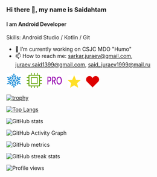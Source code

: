 ### Hi there 👋, my name is Saidahtam
#### I am Android Developer

Skills: Android Studio / Kotlin / Git

- 🔭 I’m currently working on CSJC MDO "Humo" 
- 📫 How to reach me: sarkar.juraev@gmail.com, juraev.said1399@gmail.com, said_juraev1999@mail.ru

 

<a href='https://archiveprogram.github.com/'><img src='https://raw.githubusercontent.com/acervenky/animated-github-badges/master/assets/acbadge.gif' width='40' height='40'></a> <a href='https://docs.github.com/en/developers'><img src='https://raw.githubusercontent.com/acervenky/animated-github-badges/master/assets/devbadge.gif' width='40' height='40'></a> <a href='https://github.com/pricing'><img src='https://raw.githubusercontent.com/acervenky/animated-github-badges/master/assets/pro.gif' width='40' height='40'></a> <a href='https://stars.github.com/'><img src='https://raw.githubusercontent.com/acervenky/animated-github-badges/master/assets/starbadge.gif' width='35' height='35'></a> <a href='https://docs.github.com/en/github/supporting-the-open-source-community-with-github-sponsors'><img src='https://raw.githubusercontent.com/acervenky/animated-github-badges/master/assets/sponsorbadge.gif' width='35' height='35'></a> 

[![trophy](https://github-profile-trophy.vercel.app/?username=Sarkar1399)](https://github.com/ryo-ma/github-profile-trophy)

[![Top Langs](https://github-readme-stats.vercel.app/api/top-langs/?username=Sarkar1399)](https://github.com/anuraghazra/github-readme-stats)

![GitHub stats](https://github-readme-stats.vercel.app/api?username=Sarkar1399&show_icons=true&count_private=true)  

![GitHub Activity Graph](https://activity-graph.herokuapp.com/graph?username=Sarkar1399)  

![GitHub metrics](https://metrics.lecoq.io/Sarkar1399)  

![GitHub streak stats](https://github-readme-streak-stats.herokuapp.com/?user=Sarkar1399)  

![Profile views](https://gpvc.arturio.dev/Sarkar1399)  
